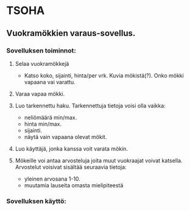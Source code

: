 # TSOHA
## Vuokramökkien varaus-sovellus.

### Sovelluksen toiminnot:

1. Selaa vuokramökkejä
    - Katso koko, sijainti, hinta/per vrk. Kuvia mökistä(?). Onko mökki vapaana vai varattu.
  
2. Varaa vapaa mökki.

3. Luo tarkennettu haku. Tarkennettuja tietoja voisi olla vaikka:
    -  neliömäärä min/max.
    -  hinta min/max.
    -  sijainti.
    -  näytä vain vapaana olevat mökit.
  
4. Luo käyttäjä, jonka kanssa voit varata mökin.

5. Mökeille voi antaa arvosteluja joita muut vuokraajat voivat katsella.
Arvostelut voisivat sisältää seuraavia tietoja:
    - yleinen arvosana 1-10.
    - muutamia lauseita omasta mielipiteestä

### Sovelluksen käyttö:
